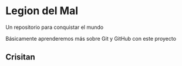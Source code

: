 # Legion del Mal
Un repositorio para conquistar el mundo

Básicamente aprenderemos más sobre Git y GitHub con este proyecto

## Crisitan 
